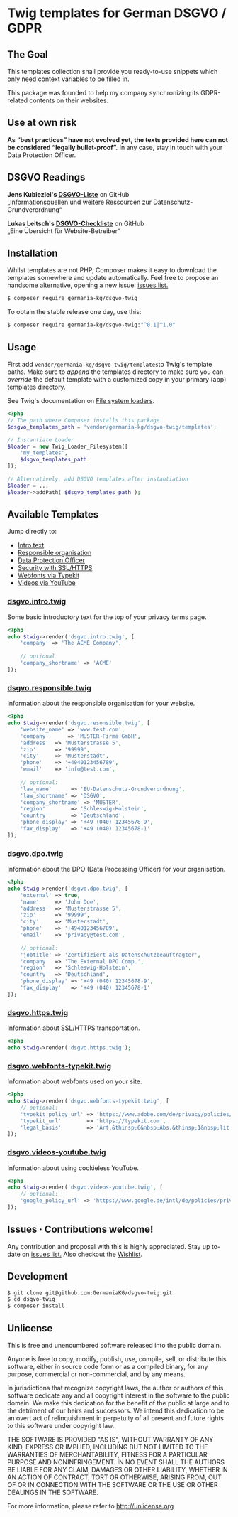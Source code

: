 # Twig templates for German DSGVO / GDPR 

## The Goal 

This templates collection shall provide you ready-to-use snippets which only need context variables to be filled in. 

This package was founded to help my company synchronizing its GDPR-related contents on their websites.

## Use at own risk

**As “best practices” have not evolved yet, the texts provided here can not be considered “legally bullet-proof”.** In any case, stay in touch with your Data Protection Officer.

## DSGVO Readings


**Jens Kubieziel's [DSGVO-Liste](https://github.com/qbi/DSGVO-Liste)** on GitHub   
„Informationsquellen und weitere Ressourcen zur Datenschutz-Grundverordnung“ 

**Lukas Leitsch's [DSGVO-Checkliste](https://github.com/lukasleitsch/dsgvo-checkliste)** on GitHub  
„Eine Übersicht für Website-Betreiber“



## Installation

Whilst templates are not PHP, Composer makes it easy to download the templates somewhere and update automatically. Feel free to propose an handsome alternative, opening a new issue: [issues list.][i0]

```bash
$ composer require germania-kg/dsgvo-twig
```

To obtain the stable release one day, use this:

```bash
$ composer require germania-kg/dsgvo-twig:"^0.1|^1.0"
```

## Usage

First add `vendor/germania-kg/dsgvo-twig/templates`to Twig's template paths. Make sure to *append* the templates directory to make sure you can *override* the default template with a customized copy in your primary (app) templates directory. 

See Twig's documentation on [File system loaders](https://twig.symfony.com/doc/2.x/api.html#built-in-loaders).

```php
<?php
// The path where Composer installs this package
$dsgvo_templates_path = 'vendor/germania-kg/dsgvo-twig/templates';

// Instantiate Loader
$loader = new Twig_Loader_Filesystem([
	'my_templates',
	$dsgvo_templates_path
]);

// Alternatively, add DSGVO templates after instantiation
$loader = ...
$loader->addPath( $dsgvo_templates_path );
```



## Available Templates

Jump directly to:

- [Intro text](#dsgvointrotwig)
- [Responsible organisation](#dsgvoresponsibletwig)
- [Data Protection Officer](#dsgvodpotwig)
- [Security with SSL/HTTPS](#dsgvohttpstwig)
- [Webfonts via Typekit](#dsgvowebfonts-typekittwig)
- [Videos via YouTube](#dsgvovideos-youtubetwig)



### [dsgvo.intro.twig](templates/dsgvo.intro.twig)

Some basic introductory text for the top of your privacy terms page.

```php
<?php
echo $twig->render('dsgvo.intro.twig', [
	'company' => 'The ACME Company',
	
	// optional
	'company_shortname' => 'ACME'
]);
```

### [dsgvo.responsible.twig](templates/dsgvo.responsible.twig)

Information about the responsible organisation for your website.

```php
<?php
echo $twig->render('dsgvo.resonsible.twig', [
	'website_name' => 'www.test.com',
	'company'      => 'MUSTER-Firma GmbH',
	'address'  => 'Musterstrasse 5',
	'zip'      => '99999',
	'city'     => 'Musterstadt',
	'phone'    => '+4940123456789',
	'email'    => 'info@test.com',
	
	// optional:
	'law_name'      => 'EU-Datenschutz-Grundverordnung',
	'law_shortname' => 'DSGVO',
	'company_shortname' => 'MUSTER',
	'region'        => 'Schleswig-Holstein',
	'country'       => 'Deutschland',
	'phone_display' => '+49 (040) 12345678-9',
	'fax_display'   => '+49 (040) 12345678-1'
]);
```

### [dsgvo.dpo.twig](templates/dsgvo.dpo.twig)

Information about the DPO (Data Processing Officer) for your organisation.

```php
<?php
echo $twig->render('dsgvo.dpo.twig', [
	'external' => true,
	'name'     => 'John Doe',
	'address'  => 'Musterstrasse 5',
	'zip'      => '99999',
	'city'     => 'Musterstadt',
	'phone'    => '+4940123456789',
	'email'    => 'privacy@test.com',
	
	// optional:
	'jobtitle' => 'Zertifiziert als Datenschutzbeauftragter',
	'company'  => 'The External DPO Comp.',
	'region'   => 'Schleswig-Holstein',
	'country'  => 'Deutschland',
	'phone_display' => '+49 (040) 12345678-9',
	'fax_display'   => '+49 (040) 12345678-1'
]);
```

### [dsgvo.https.twig](dsgvo.https.twig)

Information about SSL/HTTPS transportation.

```php
<?php
echo $twig->render('dsgvo.https.twig');
```



### [dsgvo.webfonts-typekit.twig](dsgvo.webfonts-typekit.twig)

Information about webfonts used on your site.

```php
<?php
echo $twig->render('dsgvo.webfonts-typekit.twig', [
	// optional:
	'typekit_policy_url' => 'https://www.adobe.com/de/privacy/policies/typekit.html',
	'typekit_url'        => 'https://typekit.com',
	'legal_basis'        => 'Art.&thinsp;6&nbsp;Abs.&thinsp;1&nbsp;lit.&thinsp;f&nbsp;DSGVO'
]);
```



### [dsgvo.videos-youtube.twig](dsgvo.videos-youtube.twig)

Information about using cookieless YouTube.

```php
<?php
echo $twig->render('dsgvo.videos-youtube.twig', [
	// optional:
	'google_policy_url' => 'https://www.google.de/intl/de/policies/privacy/'
]);
```





## Issues · Contributions welcome!

Any contribution and proposal with this is highly appreciated. Stay up to-date on [issues list.][i0] Also checkout the [Wishlist][wishlist].

[i0]: https://github.com/GermaniaKG/dsgvo-twig/issues
[wishlist]: https://github.com/GermaniaKG/dsgvo-twig/issues/4


## Development

```bash
$ git clone git@github.com:GermaniaKG/dsgvo-twig.git
$ cd dsgvo-twig
$ composer install
```



## Unlicense

This is free and unencumbered software released into the public domain.

Anyone is free to copy, modify, publish, use, compile, sell, or
distribute this software, either in source code form or as a compiled
binary, for any purpose, commercial or non-commercial, and by any
means.

In jurisdictions that recognize copyright laws, the author or authors
of this software dedicate any and all copyright interest in the
software to the public domain. We make this dedication for the benefit
of the public at large and to the detriment of our heirs and
successors. We intend this dedication to be an overt act of
relinquishment in perpetuity of all present and future rights to this
software under copyright law.

THE SOFTWARE IS PROVIDED "AS IS", WITHOUT WARRANTY OF ANY KIND,
EXPRESS OR IMPLIED, INCLUDING BUT NOT LIMITED TO THE WARRANTIES OF
MERCHANTABILITY, FITNESS FOR A PARTICULAR PURPOSE AND NONINFRINGEMENT.
IN NO EVENT SHALL THE AUTHORS BE LIABLE FOR ANY CLAIM, DAMAGES OR
OTHER LIABILITY, WHETHER IN AN ACTION OF CONTRACT, TORT OR OTHERWISE,
ARISING FROM, OUT OF OR IN CONNECTION WITH THE SOFTWARE OR THE USE OR
OTHER DEALINGS IN THE SOFTWARE.

For more information, please refer to <http://unlicense.org>

